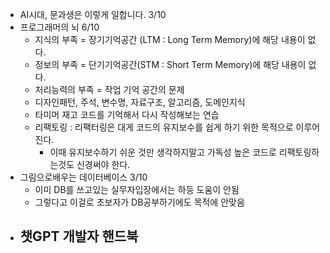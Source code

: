 - AI시대, 문과생은 이렇게 일합니다.   3/10
- 프로그래머의 뇌 6/10
	- 지식의 부족 = 장기기억공간 (LTM : Long Term Memory)에 해당 내용이 없다.
	- 정보의 부족 = 단기기억공간(STM : Short Term Memory)에 해당 내용이 없다.
	- 처리능력의 부족 = 작업 기억 공간의 문제
	- 디자인패턴, 주석, 변수명, 자료구조, 알고리즘, 도메인지식
	- 타미머 재고 코드를 기억해서 다시 작성해보는 연습
	- 리팩토링 : 리팩터링은 대게 코드의 유지보수를 쉽게 하기 위한 목적으로 이루어진다.
		- 이때 유지보수하기 쉬운 것만 생각하지말고 가독성 높은 코드로 리팩토링하는것도 신경써야 한다.
- 그림으로배우는 데이터베이스 3/10
	- 이미 DB를 쓰고있는 실무자입장에서는 하등 도움이 안됨
	- 그렇다고 이걸로 초보자가 DB공부하기에도 목적에 안맞음
- 챗GPT 개발자 핸드북
	- 